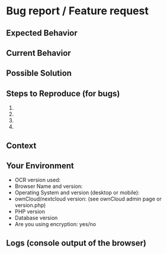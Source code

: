 <!--- 
Provide a general summary of the issue in the Title above.
 
Please choose between the "Bug report" and the "Feature request" and remove the other text.
 -->

# Bug report / Feature request
## Expected Behavior
<!--- If you're describing a bug, tell us what should happen -->
<!--- If you're suggesting a change/improvement, tell us how it should work -->

## Current Behavior
<!--- If describing a bug, tell us what happens instead of the expected behavior -->
<!--- If suggesting a change/improvement, explain the difference from current behavior -->

## Possible Solution
<!--- Not obligatory, but suggest a fix/reason for the bug, -->
<!--- or ideas how to implement the addition or change (I am happy about working code.) -->

## Steps to Reproduce (for bugs)
<!--- Provide a link to a live example, or an unambiguous set of steps to -->
<!--- reproduce this bug. Include code to reproduce, if relevant -->
1.
2.
3.
4.

## Context
<!--- How has this issue affected you? What are you trying to accomplish? -->
<!--- Providing context helps us come up with a solution that is most useful in the real world -->

## Your Environment
<!--- Include as many relevant details about the environment you experienced the bug in -->
* OCR version used:
* Browser Name and version:
* Operating System and version (desktop or mobile):
* ownCloud/nextcloud version: (see ownCloud admin page or version.php)
* PHP version
* Database version
* Are you using encryption: yes/no

## Logs (console output of the browser)
